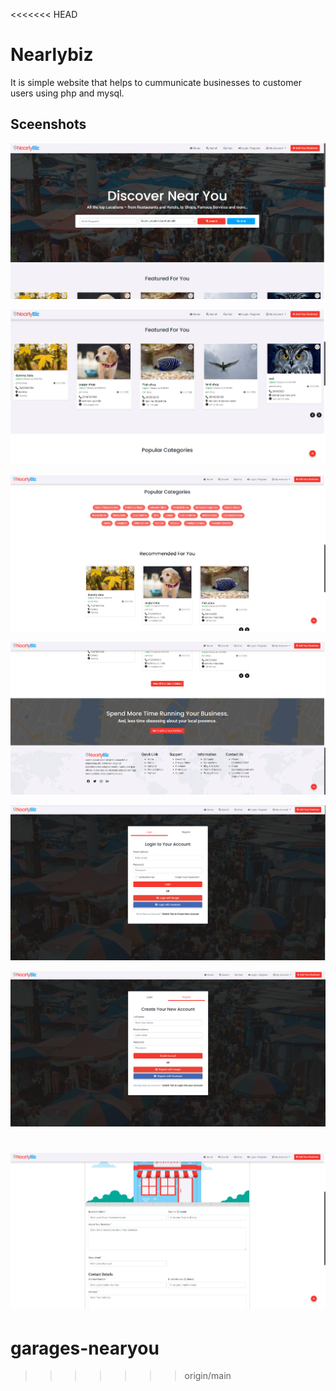 <<<<<<< HEAD
# Nearlybiz

It is simple website that helps to cummunicate businesses to customer users using php and mysql.

## Sceenshots

![alt text](images/near1.PNG)

![alt text](images/near2.PNG)

![alt text](images/near3.PNG)

![alt text](images/near5.PNG)

![alt text](images/near7.PNG)

![alt text](images/near8.PNG)

![alt text](images/near9.PNG)
=======
# garages-nearyou
>>>>>>> origin/main
